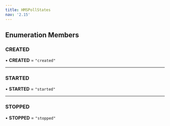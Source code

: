 ```yaml
---
title: HMSPollStates
nav: '2.15'
---
```


## Enumeration Members

### CREATED

• **CREATED** = `"created"`

---

### STARTED

• **STARTED** = `"started"`

---

### STOPPED

• **STOPPED** = `"stopped"`
